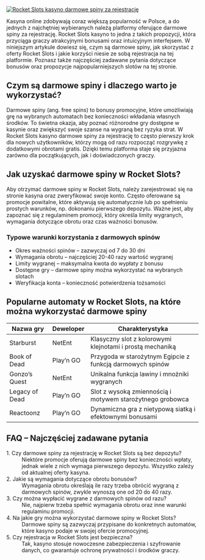 [![Rocket Slots kasyno darmowe spiny za rejestrację](https://123-caf.pages.dev/gitsignup.png)](https://vrmoo.ru/Bt82HjjY)

<p>Kasyna online zdobywają coraz większą popularność w Polsce, a do jednych z najchętniej wybieranych należą platformy oferujące darmowe spiny za rejestrację. Rocket Slots kasyno to jedna z takich propozycji, która przyciąga graczy atrakcyjnymi bonusami oraz intuicyjnym interfejsem. W niniejszym artykule dowiesz się, czym są darmowe spiny, jak skorzystać z oferty Rocket Slots i jakie korzyści niesie ze sobą rejestracja na tej platformie. Poznasz także najczęściej zadawane pytania dotyczące bonusów oraz propozycje najpopularniejszych slotów na tej stronie.</p>  <h2>Czym są darmowe spiny i dlaczego warto je wykorzystać?</h2> <p>Darmowe spiny (ang. free spins) to bonusy promocyjne, które umożliwiają grę na wybranych automatach bez konieczności wkładania własnych środków. To świetna okazja, aby poznać różnorodne gry dostępne w kasynie oraz zwiększyć swoje szanse na wygraną bez ryzyka strat. W Rocket Slots kasyno darmowe spiny za rejestrację to często pierwszy krok dla nowych użytkowników, którzy mogą od razu rozpocząć rozgrywkę z dodatkowymi obrotami gratis. Dzięki temu platforma staje się przyjazna zarówno dla początkujących, jak i doświadczonych graczy.</p>  <h2>Jak uzyskać darmowe spiny w Rocket Slots?</h2> <p>Aby otrzymać darmowe spiny w Rocket Slots, należy zarejestrować się na stronie kasyna oraz zweryfikować swoje konto. Często oferowane są promocje powitalne, które aktywują się automatycznie lub po spełnieniu prostych warunków, np. dokonaniu pierwszego depozytu. Ważne jest, aby zapoznać się z regulaminem promocji, który określa limity wygranych, wymagania dotyczące obrotu oraz czas ważności bonusów.</p>  <h3>Typowe warunki korzystania z darmowych spinów</h3> <ul> <li>Okres ważności spinów – zazwyczaj od 7 do 30 dni</li> <li>Wymagania obrotu – najczęściej 20-40 razy wartość wygranej</li> <li>Limity wygranej – maksymalna kwota do wypłaty z bonusu</li> <li>Dostępne gry – darmowe spiny można wykorzystać na wybranych slotach</li> <li>Weryfikacja konta – konieczność potwierdzenia tożsamości</li> </ul>  <h2>Popularne automaty w Rocket Slots, na które można wykorzystać darmowe spiny</h2> <table> <thead> <tr> <th>Nazwa gry</th> <th>Deweloper</th> <th>Charakterystyka</th> </tr> </thead> <tbody> <tr> <td>Starburst</td> <td>NetEnt</td> <td>Klasyczny slot z kolorowymi klejnotami i prostą mechaniką</td> </tr> <tr> <td>Book of Dead</td> <td>Play’n GO</td> <td>Przygoda w starożytnym Egipcie z funkcją darmowych spinów</td> </tr> <tr> <td>Gonzo’s Quest</td> <td>NetEnt</td> <td>Unikalna funkcja lawiny i mnożniki wygranych</td> </tr> <tr> <td>Legacy of Dead</td> <td>Play’n GO</td> <td>Slot z wysoką zmiennością i motywem starożytnego grobowca</td> </tr> <tr> <td>Reactoonz</td> <td>Play’n GO</td> <td>Dynamiczna gra z nietypową siatką i efektownymi bonusami</td> </tr> </tbody> </table>  <h2>FAQ – Najczęściej zadawane pytania</h2> <dl> <dt>1. Czy darmowe spiny za rejestrację w Rocket Slots są bez depozytu?</dt> <dd>Niektóre promocje oferują darmowe spiny bez konieczności wpłaty, jednak wiele z nich wymaga pierwszego depozytu. Wszystko zależy od aktualnej oferty kasyna.</dd>  <dt>2. Jakie są wymagania dotyczące obrotu bonusów?</dt> <dd>Wymagania obrotu określają ile razy trzeba obrócić wygraną z darmowych spinów, zwykle wynoszą one od 20 do 40 razy.</dd>  <dt>3. Czy można wypłacić wygrane z darmowych spinów od razu?</dt> <dd>Nie, najpierw trzeba spełnić wymagania obrotu oraz inne warunki regulaminu promocji.</dd>  <dt>4. Na jakie gry można wykorzystać darmowe spiny w Rocket Slots?</dt> <dd>Darmowe spiny są zazwyczaj przypisane do konkretnych automatów, które kasyno podaje w swojej ofercie promocyjnej.</dd>  <dt>5. Czy rejestracja w Rocket Slots jest bezpieczna?</dt> <dd>Tak, kasyno stosuje nowoczesne zabezpieczenia i szyfrowanie danych, co gwarantuje ochronę prywatności i środków graczy.</dd> </dl>